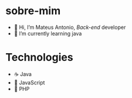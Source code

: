 # sobre-mim

- 👋 Hi, I’m Mateus Antonio, *Back-end* developer
- 📔 I’m currently learning java

# Technologies

- ☕ Java
- 🔰 JavaScript
- 🐘 PHP
